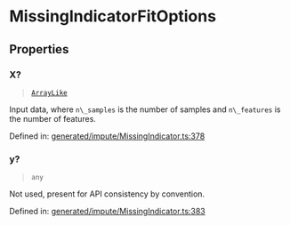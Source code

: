 # MissingIndicatorFitOptions

## Properties

### X?

> [`ArrayLike`](../types/ArrayLike.md)

Input data, where `n\_samples` is the number of samples and `n\_features` is the number of features.

Defined in:  [generated/impute/MissingIndicator.ts:378](https://github.com/transitive-bullshit/scikit-learn-ts/blob/122b3c0/packages/sklearn/src/generated/impute/MissingIndicator.ts#L378)

### y?

> `any`

Not used, present for API consistency by convention.

Defined in:  [generated/impute/MissingIndicator.ts:383](https://github.com/transitive-bullshit/scikit-learn-ts/blob/122b3c0/packages/sklearn/src/generated/impute/MissingIndicator.ts#L383)

